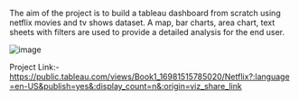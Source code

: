 The aim of the project is to build a tableau dashboard from scratch using netflix movies and tv shows dataset. A map, bar charts, area chart, text sheets with filters are used to provide a detailed analysis for the end user.


![image](https://github.com/Siddharth354/Tableau/assets/97105244/df4af6d6-5bc6-4a58-9e99-1b5353ebf5bf)



Project Link:-
https://public.tableau.com/views/Book1_16981515785020/Netflix?:language=en-US&publish=yes&:display_count=n&:origin=viz_share_link
